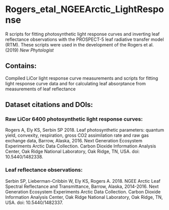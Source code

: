 # Rogers_etal_NGEEArctic_LightResponse
R scripts for fitting photosynthetic light response curves and inverting leaf reflectance observations with the PROSPECT-5 leaf radiative transfer model (RTM).  These scripts were used in the development of the Rogers et al. (2019) *New Phytologist* 

## Contains:
Compiled LiCor light response curve measurements and scripts for fitting light response curve data and for calculating leaf absorptance from measurements of leaf reflectance

## Dataset citations and DOIs:
### Raw LiCor 6400 photosynthetic light response curves: 
Rogers A, Ely KS, Serbin SP 2018. Leaf photosynthetic parameters: quantum yield, convexity, respiration, gross CO2 assimilation rate and raw gas exchange data, Barrow, Alaska, 2016. Next Generation Ecosystem Experiments Arctic Data Collection. Carbon Dioxide Information Analysis Center, Oak Ridge National Laboratory, Oak Ridge, TN, USA. doi: 10.5440/1482338.


### Leaf reflectance observations:
Serbin SP, Lieberman-Cribbin W, Ely KS, Rogers A. 2018. NGEE Arctic Leaf Spectral Reflectance and Transmittance, Barrow, Alaska, 2014-2016. Next Generation Ecosystem Experiments Arctic Data Collection. Carbon Dioxide Information Analysis Center, Oak Ridge National Laboratory, Oak Ridge, TN, USA. doi: 10.5440/1482337.
